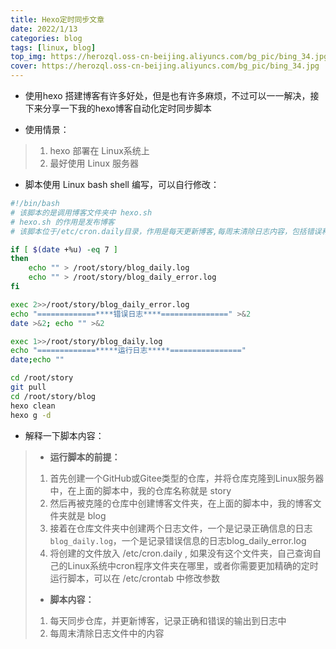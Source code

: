 ```yaml
---
title: Hexo定时同步文章
date: 2022/1/13
categories: blog
tags: [linux, blog]
top_img: https://herozql.oss-cn-beijing.aliyuncs.com/bg_pic/bing_34.jpg
cover: https://herozql.oss-cn-beijing.aliyuncs.com/bg_pic/bing_34.jpg
---
```


- 使用hexo 搭建博客有许多好处，但是也有许多麻烦，不过可以一一解决，接下来分享一下我的hexo博客自动化定时同步脚本

- 使用情景：

>1. hexo 部署在 Linux系统上
>2. 最好使用 Linux 服务器

- 脚本使用 Linux bash shell 编写，可以自行修改：

```bash
#!/bin/bash
# 该脚本的是调用博客文件夹中 hexo.sh
# hexo.sh 的作用是发布博客
# 该脚本位于/etc/cron.daily目录，作用是每天更新博客,每周末清除日志内容，包括错误和正确的日志

if [ $(date +%u) -eq 7 ]
then
    echo "" > /root/story/blog_daily.log
    echo "" > /root/story/blog_daily_error.log	
fi

exec 2>>/root/story/blog_daily_error.log
echo "=============****错误日志****===============" >&2 
date >&2; echo "" >&2

exec 1>>/root/story/blog_daily.log
echo "=============*****运行日志*****================"
date;echo ""

cd /root/story
git pull
cd /root/story/blog
hexo clean
hexo g -d
```

 

- 解释一下脚本内容：

>- **运行脚本的前提：**
>
>1. 首先创建一个GitHub或Gitee类型的仓库，并将仓库克隆到Linux服务器中，在上面的脚本中，我的仓库名称就是 story
>2. 然后再被克隆的仓库中创建博客文件夹，在上面的脚本中，我的博客文件夹就是 blog
>3. 接着在仓库文件夹中创建两个日志文件，一个是记录正确信息的日志`blog_daily.log`，一个是记录错误信息的日志blog_daily_error.log
>4. 将创建的文件放入 /etc/cron.daily , 如果没有这个文件夹，自己查询自己的Linux系统中cron程序文件夹在哪里，或者你需要更加精确的定时运行脚本，可以在 /etc/crontab 中修改参数
>
>- **脚本内容：**
>
>1. 每天同步仓库，并更新博客，记录正确和错误的输出到日志中
>2. 每周末清除日志文件中的内容